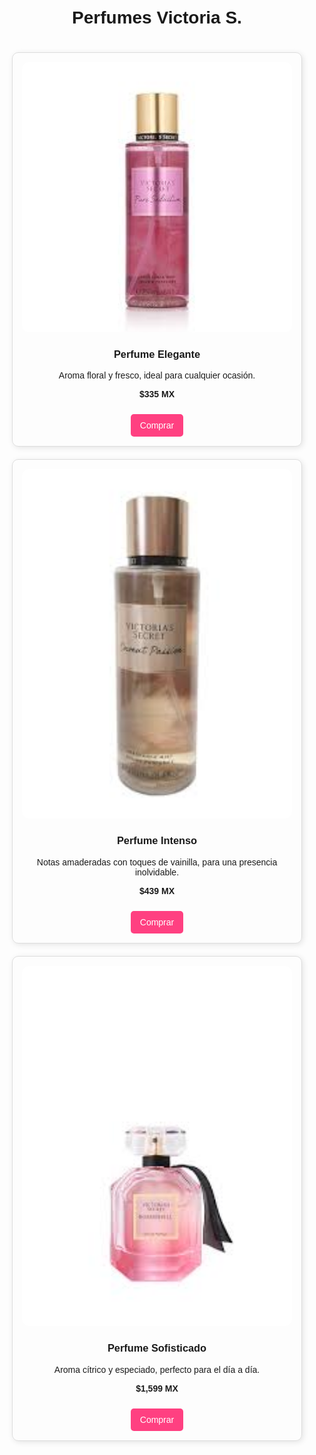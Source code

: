 <html lang="es">
<head>
    <meta charset="UTF-8">
    <meta name="viewport" content="width=device-width, initial-scale=1.0">
    <title>Catálogo de Perfumes</title>
    <style>
        body {
            font-family: Arial, sans-serif;
            margin: 0;
            padding: 20px;
            text-align: center;
        <footer>
    <p>Creada por <strong>Valeria Pedroza</strong>. De 2-A. Escuela Mesoamericana.</p>
</footer>
        }
        .catalogo {
            display: grid;
            grid-template-columns: repeat(auto-fit, minmax(250px, 1fr));
            gap: 20px;
            padding: 20px;
        }
        .producto {
            border: 1px solid #ddd;
            padding: 15px;
            border-radius: 10px;
            box-shadow: 2px 2px 10px rgba(0,0,0,0.1);
        }
        .producto img {
            width: 100%;
            height: auto;
            border-radius: 10px;
        }
        .boton-comprar {
            display: inline-block;
            margin-top: 10px;
            padding: 10px 15px;
            background-color: #ff4081;
            color: white;
            text-decoration: none;
            border-radius: 5px;
        }
    </style>
</head>
<body>
    <h1>Perfumes Victoria S.</h1>
    <div class="catalogo">
        <div class="producto">
            <img src="descarga.jpg" alt="Perfume Elegante">
            <h3>Perfume Elegante</h3>
            <p>Aroma floral y fresco, ideal para cualquier ocasión.</p>
            <p><strong>$335 MX</strong></p>
            <a href="https://www.victoriassecret.mx/mist-corporal-pure-seduction-11204717-1340/p" class="boton-comprar">Comprar</a>
        </div>
        <div class="producto">
            <img src="descarga (1).jpg" alt="Perfume Intenso">
            <h3>Perfume Intenso</h3>
            <p>Notas amaderadas con toques de vainilla, para una presencia inolvidable.</p>
            <p><strong>$439 MX</strong></p>
            <a href="https://www.victoriassecret.mx/mist-corporal-coconut-passion-11204717-3336/p" class="boton-comprar">Comprar</a>
        </div>
        <div class="producto">
            <img src="descarga (2).jpg" alt="Perfume Sofisticado">
            <h3>Perfume Sofisticado</h3>
            <p>Aroma cítrico y especiado, perfecto para el día a día.</p>
            <p><strong>$1,599 MX</strong></p>
            <a href="https://www.victoriassecret.mx/perfume-bombshell-50-ml-11189378-2457/p" class="boton-comprar">Comprar</a>
        </div>
    </div>
</body>
</html>
